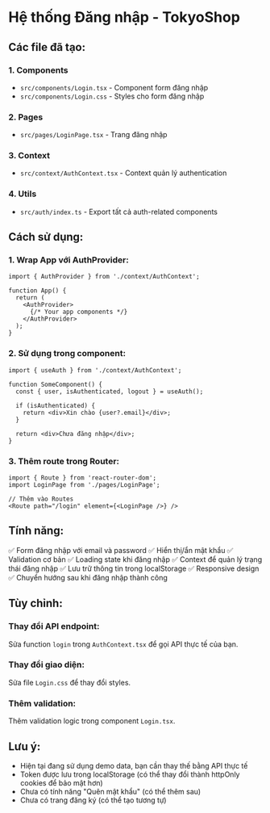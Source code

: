 # Hệ thống Đăng nhập - TokyoShop

## Các file đã tạo:

### 1. Components
- `src/components/Login.tsx` - Component form đăng nhập
- `src/components/Login.css` - Styles cho form đăng nhập

### 2. Pages
- `src/pages/LoginPage.tsx` - Trang đăng nhập

### 3. Context
- `src/context/AuthContext.tsx` - Context quản lý authentication

### 4. Utils
- `src/auth/index.ts` - Export tất cả auth-related components

## Cách sử dụng:

### 1. Wrap App với AuthProvider:
```tsx
import { AuthProvider } from './context/AuthContext';

function App() {
  return (
    <AuthProvider>
      {/* Your app components */}
    </AuthProvider>
  );
}
```

### 2. Sử dụng trong component:
```tsx
import { useAuth } from './context/AuthContext';

function SomeComponent() {
  const { user, isAuthenticated, logout } = useAuth();
  
  if (isAuthenticated) {
    return <div>Xin chào {user?.email}</div>;
  }
  
  return <div>Chưa đăng nhập</div>;
}
```

### 3. Thêm route trong Router:
```tsx
import { Route } from 'react-router-dom';
import LoginPage from './pages/LoginPage';

// Thêm vào Routes
<Route path="/login" element={<LoginPage />} />
```

## Tính năng:

✅ Form đăng nhập với email và password
✅ Hiển thị/ẩn mật khẩu
✅ Validation cơ bản
✅ Loading state khi đăng nhập
✅ Context để quản lý trạng thái đăng nhập
✅ Lưu trữ thông tin trong localStorage
✅ Responsive design
✅ Chuyển hướng sau khi đăng nhập thành công

## Tùy chỉnh:

### Thay đổi API endpoint:
Sửa function `login` trong `AuthContext.tsx` để gọi API thực tế của bạn.

### Thay đổi giao diện:
Sửa file `Login.css` để thay đổi styles.

### Thêm validation:
Thêm validation logic trong component `Login.tsx`.

## Lưu ý:

- Hiện tại đang sử dụng demo data, bạn cần thay thế bằng API thực tế
- Token được lưu trong localStorage (có thể thay đổi thành httpOnly cookies để bảo mật hơn)
- Chưa có tính năng "Quên mật khẩu" (có thể thêm sau)
- Chưa có trang đăng ký (có thể tạo tương tự)
